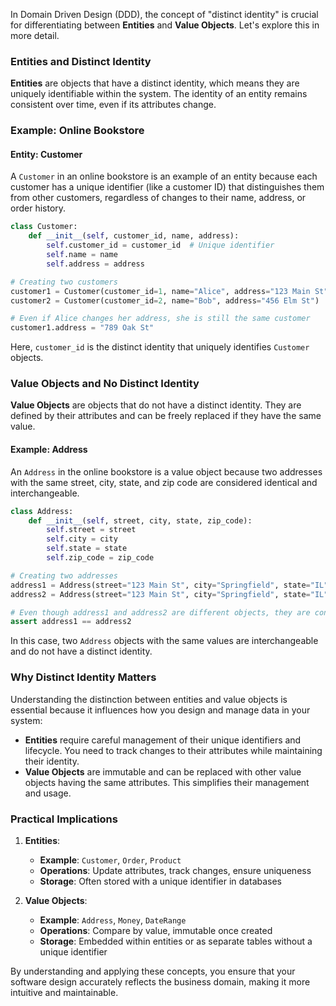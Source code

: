 In Domain Driven Design (DDD), the concept of "distinct identity" is crucial for differentiating between **Entities** and **Value Objects**. Let's explore this in more detail.

### Entities and Distinct Identity

**Entities** are objects that have a distinct identity, which means they are uniquely identifiable within the system. The identity of an entity remains consistent over time, even if its attributes change. 

### Example: Online Bookstore

#### Entity: Customer
A `Customer` in an online bookstore is an example of an entity because each customer has a unique identifier (like a customer ID) that distinguishes them from other customers, regardless of changes to their name, address, or order history.

```python
class Customer:
    def __init__(self, customer_id, name, address):
        self.customer_id = customer_id  # Unique identifier
        self.name = name
        self.address = address

# Creating two customers
customer1 = Customer(customer_id=1, name="Alice", address="123 Main St")
customer2 = Customer(customer_id=2, name="Bob", address="456 Elm St")

# Even if Alice changes her address, she is still the same customer
customer1.address = "789 Oak St"
```

Here, `customer_id` is the distinct identity that uniquely identifies `Customer` objects.

### Value Objects and No Distinct Identity

**Value Objects** are objects that do not have a distinct identity. They are defined by their attributes and can be freely replaced if they have the same value.

#### Example: Address
An `Address` in the online bookstore is a value object because two addresses with the same street, city, state, and zip code are considered identical and interchangeable.

```python
class Address:
    def __init__(self, street, city, state, zip_code):
        self.street = street
        self.city = city
        self.state = state
        self.zip_code = zip_code

# Creating two addresses
address1 = Address(street="123 Main St", city="Springfield", state="IL", zip_code="62701")
address2 = Address(street="123 Main St", city="Springfield", state="IL", zip_code="62701")

# Even though address1 and address2 are different objects, they are considered equal because their values are the same
assert address1 == address2
```

In this case, two `Address` objects with the same values are interchangeable and do not have a distinct identity.

### Why Distinct Identity Matters

Understanding the distinction between entities and value objects is essential because it influences how you design and manage data in your system:

- **Entities** require careful management of their unique identifiers and lifecycle. You need to track changes to their attributes while maintaining their identity.
- **Value Objects** are immutable and can be replaced with other value objects having the same attributes. This simplifies their management and usage.

### Practical Implications

1. **Entities**:
   - **Example**: `Customer`, `Order`, `Product`
   - **Operations**: Update attributes, track changes, ensure uniqueness
   - **Storage**: Often stored with a unique identifier in databases

2. **Value Objects**:
   - **Example**: `Address`, `Money`, `DateRange`
   - **Operations**: Compare by value, immutable once created
   - **Storage**: Embedded within entities or as separate tables without a unique identifier

By understanding and applying these concepts, you ensure that your software design accurately reflects the business domain, making it more intuitive and maintainable.
